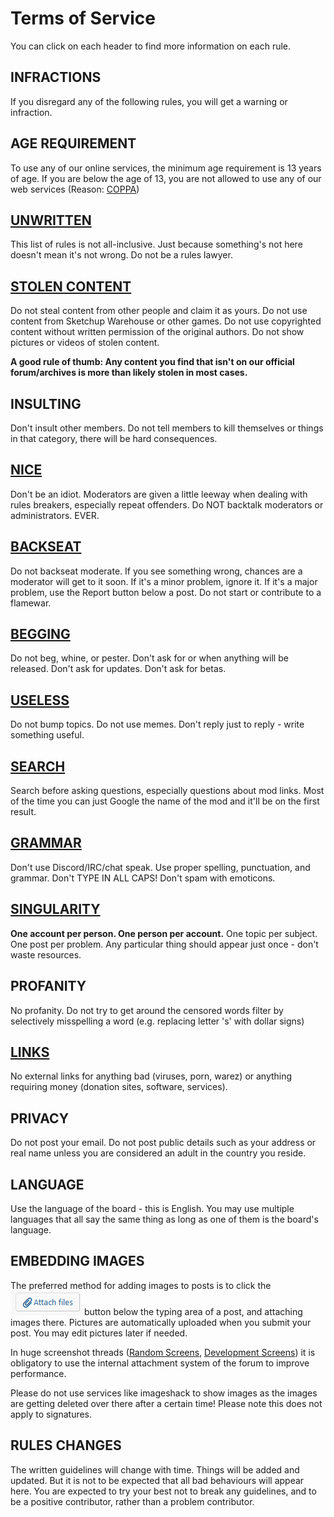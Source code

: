 Terms of Service
============


 
You can click on each header to find more information on each rule.

## INFRACTIONS

If you disregard any of the following rules, you will get a warning or infraction.

## AGE REQUIREMENT 

To use any of our online services, the minimum age requirement is 13 years of age. If you are below the age of 13, you are not allowed to use any of our web services (Reason: [COPPA](http://en.wikipedia.org/wiki/Children%27s_Online_Privacy_Protection_Act))

## [UNWRITTEN](/rules/rules-unwritten)

This list of rules is not all-inclusive. Just because something's not here doesn't mean it's not wrong. Do not be a rules lawyer.
 
## [STOLEN CONTENT](/rules/rules-stolen-content)

Do not steal content from other people and claim it as yours. Do not use content from Sketchup Warehouse or other games. 
Do not use copyrighted content without written permission of the original authors. 
Do not show pictures or videos of stolen content.

**A good rule of thumb: Any content you find that isn't on our official forum/archives is more than likely stolen in most cases.**

## INSULTING

Don't insult other members. Do not tell members to kill themselves or things in that category, there will be hard consequences.

## [NICE](/rules/rules-nice)

Don't be an idiot. Moderators are given a little leeway when dealing with rules breakers, especially repeat offenders. Do NOT backtalk moderators or administrators. EVER.

## [BACKSEAT](/rules/rules-backseat)

Do not backseat moderate. If you see something wrong, chances are a moderator will get to it soon. If it's a minor problem, ignore it. If it's a major problem, use the Report button below a post. Do not start or contribute to a flamewar.

## [BEGGING](/rules/rules-begging)

Do not beg, whine, or pester. Don't ask for or when anything will be released. Don't ask for updates. Don't ask for betas.

## [USELESS](/rules/rules-useless)

Do not bump topics. Do not use memes. Don't reply just to reply - write something useful.

## [SEARCH](/rules/rules-search)

Search before asking questions, especially questions about mod links. Most of the time you can just Google the name of the mod and it'll be on the first result.

## [GRAMMAR](/rules/rules-grammar)

Don't use Discord/IRC/chat speak. Use proper spelling, punctuation, and grammar. Don't TYPE IN ALL CAPS! Don't spam with emoticons.

## [SINGULARITY](/rules/rules-singularity)

**One account per person. One person per account.** One topic per subject. One post per problem. Any particular thing should appear just once - don't waste resources.

## PROFANITY

No profanity. Do not try to get around the censored words filter by selectively misspelling a word (e.g. replacing letter 's' with dollar signs) 

## [LINKS](/rules/rules-links)

No external links for anything bad (viruses, porn, warez) or anything requiring money (donation sites, software, services).
 
## PRIVACY

Do not post your email. Do not post public details such as your address or real name unless you are considered an adult in the country you reside.
 
## LANGUAGE

Use the language of the board - this is English. You may use multiple languages that all say the same thing as long as one of them is the board's language.
 
## EMBEDDING IMAGES

The preferred method for adding images to posts is to click the ![attach-files](/images/forum-attachment-button.png) button below the typing area of a post, and attaching images there. Pictures are automatically uploaded when you submit your post. You may edit pictures later if needed.

In huge screenshot threads ([Random Screens](https://forum.rigsofrods.org/threads/random-screens.738/), [Development Screens](https://forum.rigsofrods.org/threads/development-screens.1/)) it is obligatory to use the internal attachment system of the forum to improve performance.
 
Please do not use services like imageshack to show images as the images are getting deleted over there after a certain time! Please note this does not apply to signatures.

## RULES CHANGES
The written guidelines will change with time. Things will be added and updated. But it is not to be expected that all bad behaviours will appear here. You are expected to try your best not to break any guidelines, and to be a positive contributor, rather than a problem contributor.
